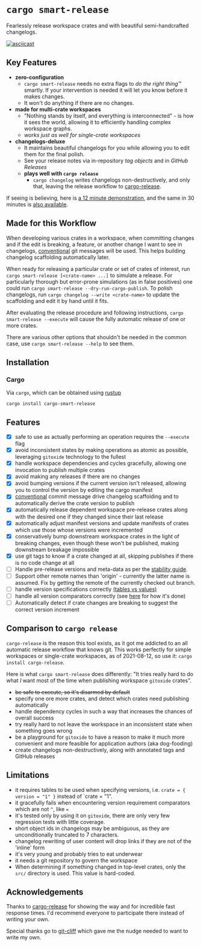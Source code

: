 # `cargo smart-release`

Fearlessly release workspace crates and with beautiful semi-handcrafted changelogs.

[![asciicast](https://asciinema.org/a/65uPfzoWxGac43zEZ1gQ1yVVe.svg)](https://asciinema.org/a/65uPfzoWxGac43zEZ1gQ1yVVe)

## Key Features

* **zero-configuration**
  * `cargo smart-release` needs no extra flags to _do the right thing™️_ smartly. If your intervention is needed it will let you know before it makes changes.
  * It won't do anything if there are no changes.
* **made for multi-crate workspaces**
  * "Nothing stands by itself, and everything is interconnected" - is how it sees the world, allowing it to efficiently handling complex workspace graphs.
  * _works just as well for single-crate workspaces_
* **changelogs-deluxe**
  * It maintains beautiful changelogs for you while allowing you to edit them for the final polish.
  * See your release notes via in-repository _tag objects_ and in _GitHub Releases_
  * **plays well with `cargo release`**
    * `cargo changelog` writes changelogs non-destructively, and only that, leaving the release workflow to [cargo-release].
  
If seeing is believing, here is [a 12 minute demonstration](https://www.youtube.com/watch?v=EOft_uMDVYE), and the same in 30 minutes is [also available](https://youtu.be/a4CzzxJ7ecE).

## Made for this Workflow

When developing various crates in a workspace, when committing changes and if the edit is breaking, a feature, or another
change I want to see in changelogs, [conventional] git messages will be used. This helps building changelog scaffolding automatically later.

When ready for releasing a particular crate or set of crates of interest, run `cargo smart-release [<crate-name> ...]` to simulate a release. For particularly thorough
but error-prone simulations (as in false positives) one could run `cargo smart-release --dry-run-cargo-publish`. To polish changelogs, run `cargo changelog --write <crate-name>`
to update the scaffolding and edit it by hand until it fits.

After evaluating the release procedure and following instructions,
`cargo smart-release --execute` will cause the fully automatic release of one or more crates.

There are various other options that shouldn't be needed in the common case, use `cargo smart-release --help` to see them.

[conventional]: https://www.conventionalcommits.org

## Installation

### Cargo
Via `cargo`, which can be obtained using [rustup][rustup]

```
cargo install cargo-smart-release
```

## Features

* [x] safe to use as actually performing an operation requires the `--execute` flag
* [x] avoid inconsistent states by making operations as atomic as possible, leveraging `gitoxide` technology to the fullest
* [x] handle workspace dependencies and cycles gracefully, allowing one invocation to publish multiple crates
* [x] avoid making any releases if there are no changes
* [x] avoid bumping versions if the current version isn't released, allowing you to control the version by editing the cargo manifest
* [x] [conventional] commit message drive changelog scaffolding and to automatically derive the crate version to publish
* [x] automatically release dependent workspace pre-release crates along with the desired one if they changed since their last release
* [x] automatically adjust manifest versions and update manifests of crates which use those whose versions were incremented
* [x] conservatively bump downstream workspace crates in the light of breaking changes, even though these won't be published, making downstream breakage impossible
* [x] use git tags to know if a crate changed at all, skipping publishes if there is no code change at all
* [ ] Handle pre-release versions and meta-data as per the [stability guide].
* [ ] Support other remote names than 'origin' - currently the latter name is assumed. Fix by getting the remote of the currently checked out branch.
* [ ] handle version specifications correctly [(tables vs values)](https://github.com/Byron/cargo-release/blob/master/src/cargo.rs#L179:L207)
* [ ] handle all version comparators correctly (see [here](https://github.com/Byron/cargo-release/blob/master/src/version.rs#L192:L226) for how it's done)
* [ ] Automatically detect if crate changes are breaking to suggest the correct version increment

## Comparison to `cargo release`

`cargo-release` is the reason this tool exists, as it got me addicted to an all automatic release workflow that knows git. This works perfectly
for simple workspaces or single-crate workspaces, as of 2021-08-12, so use it: `cargo install cargo-release`.

Here is what `cargo smart-release` does differently: "It tries really hard to do what _I_ want most of the time when publishing workspace `gitoxide` crates".

- ~~be safe to execute, so it's disarmed by default~~
- specify one ore more crates, and detect which crates need publishing automatically
- handle dependency cycles in such a way that increases the chances of overall success
- try really hard to not leave the workspace in an inconsistent state when something goes wrong
- be a playground for `gitoxide` to have a reason to make it much more convenient and more feasible for application authors (aka dog-fooding)
- create changelogs non-destructively, along with annotated tags and GitHub releases

## Limitations

* it requires tables to be used when specifying versions, i.e. `crate = { version = "1" }` instead of `crate  = "1".
* it gracefully fails when encountering version requirement comparators which are not `^`, like `=`
* it's tested only by using it on `gitoxide`, there are only very few regression tests with little coverage.
* short object ids in changelogs may be ambiguous, as they are unconditionally truncated to 7 characters.
* changelog rewriting of user content will drop links if they are not of the 'inline' form
* it's very young and probably tries to eat underwear
* it needs a git repository to govern the workspace
* When determining if something changed in top-level crates, only the `src/` directory is used. This value is hard-coded.

## Acknowledgements

Thanks to [cargo-release] for showing the way and for incredible fast response times. I'd recommend everyone to participate there instead of writing your own.

Special thanks go to [git-cliff] which gave me the nudge needed to want to write my own.

[cargo-release]: https://github.com/sunng87/cargo-release/issues/224
[git-cliff]: https://github.com/orhun/git-cliff
[rustup]: https://rustup.rs/
[stability guide]: https://github.com/Byron/gitoxide/blob/stability/STABILITY.md
